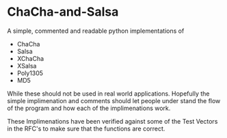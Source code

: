 # ChaCha-and-Salsa
A simple, commented and readable python implementations of 
- ChaCha
- Salsa
- XChaCha
- XSalsa
- Poly1305
- MD5

While these should not be used in real world applications. Hopefully the simple implimenation and comments should let people under stand the flow of the program and how each of the implimenations work.

These Implimenations have been verified against some of the Test Vectors in the RFC's to make sure that the functions are correct.
